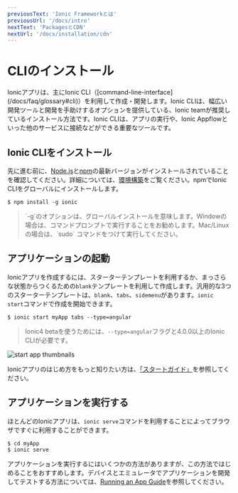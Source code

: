 ```yaml
---
previousText: 'Ionic Frameworkとは'
previousUrl: '/docs/intro'
nextText: 'PackagesとCDN'
nextUrl: '/docs/installation/cdn'
---
```


# CLIのインストール

<p class="intro" markdown="1">
Ionicアプリは、主にIonic CLI（[command-line-interface](/docs/faq/glossary#cli)）を利用して作成・開発します。Ionic CLIは、幅広い開発ツールと開発を手助けするオプションを提供している、Ionic teamが推奨しているインストール方法です。Ionic CLIは、アプリの実行や、Ionic Appflowといった他のサービスに接続などができる重要なツールです。
</p>

## Ionic CLIをインストール

先に進む前に、[Node.js](/docs/faq/glossary#node)と[npm](/docs/faq/glossary#npm)の最新バージョンがインストールされていることを確認してください。詳細については、[環境構築](/docs/installation/environment)をご覧ください。npmでIonic CLIをグローバルにインストールします。

```shell
$ npm install -g ionic
```

<blockquote>
  <p>`-g`のオプションは、グローバルインストールを意味します。Windowの場合は、コマンドプロンプトで実行することをお勧めします。Mac/Linuxの場合は、`sudo` コマンドをつけて実行してください。</p>
</blockquote>

## アプリケーションの起動

Ionicアプリを作成するには、スターターテンプレートを利用するか、まっさらな状態からつくるための`blank`テンプレートを利用して作成します。汎用的な3つのスターターテンプレートは、`blank`、`tabs`、`sidemenu`があります。`ionic start`コマンドで作成を開始できます。

```shell
$ ionic start myApp tabs --type=angular
```

<blockquote>
  Ionic4 betaを使うためには、<code>--type=angular</code>フラグと4.0.0以上のIonic CLIが必要です。
</blockquote>

![start app thumbnails](/docs/assets/img/installation/start-app-thumbnails.png)


Ionicアプリのはじめ方をもっと知りたい方は、[「スタートガイド」](/docs/building/starting)を参照してください。

## アプリケーションを実行する

ほとんどのIonicアプリは、`ionic serve`コマンドを利用することによってブラウザですぐに利用することができます。

```shell
$ cd myApp
$ ionic serve
```

アプリケーションを実行するにはいくつかの方法がありますが、この方法ではじめることをおすすめします。デバイスとエミュレータでアプリケーションを開発してテストする方法については、[Running an App Guide](/docs/building/running)を参照してください。
